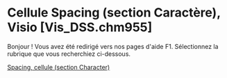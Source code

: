 
# Cellule Spacing (section Caractère), Visio [Vis_DSS.chm955]

Bonjour ! Vous avez été redirigé vers nos pages d'aide F1. Sélectionnez la rubrique que vous recherchiez ci-dessous.

[Spacing, cellule (section Character)](http://msdn.microsoft.com/library/46feb136-01ac-1303-66ab-d772c0ec41a0%28Office.15%29.aspx)
